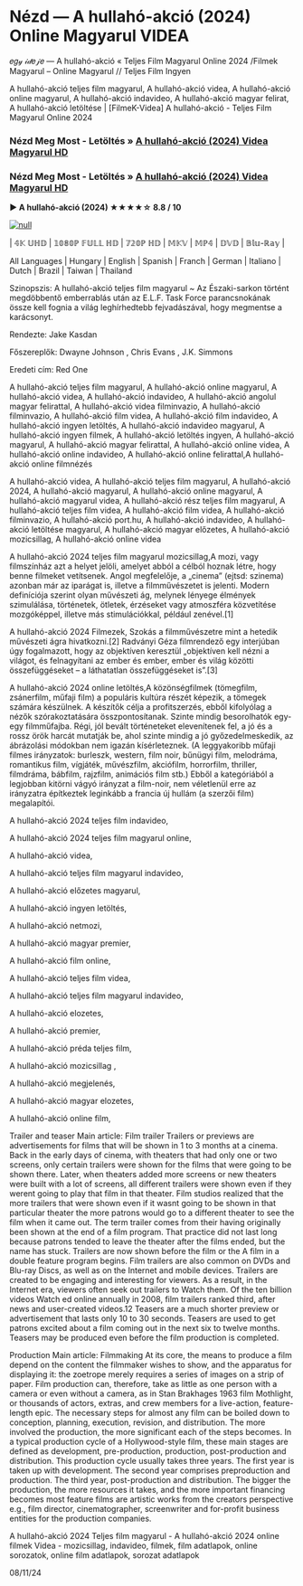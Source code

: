 # Nézd — A hullahó-akció (2024) Online Magyarul VIDEA
𝑒𝑔𝓎 𝒾𝒹𝑒𝒿𝑒 — A hullahó-akció « Teljes Film Magyarul Online 2024 /Filmek Magyarul – Online Magyarul // Teljes Film Ingyen

A hullahó-akció teljes film magyarul, A hullahó-akció videa, A hullahó-akció online magyarul, A hullahó-akció indavideo, A hullahó-akció magyar felirat, A hullahó-akció letöltése | [FilmeK-Videa] A hullahó-akció - Teljes Film Magyarul Online 2024

### Nézd Meg Most - Letöltés » [A hullahó-akció (2024) Videa Magyarul HD](https://t.co/Flft1uPbrd)

### Nézd Meg Most - Letöltés » [A hullahó-akció (2024) Videa Magyarul HD](https://t.co/Flft1uPbrd)

**▶️ A hullahó-akció (2024) ★★★★☆ 8.8 / 10**

[![null](https://static.wixstatic.com/media/855a25_043b5abeb4ae4d35ac003198e7fe56ed~mv2.gif)](https://t.co/Flft1uPbrd)

| 𝟜𝕂 𝕌ℍ𝔻 | 𝟙𝟘𝟠𝟘ℙ 𝔽𝕌𝕃𝕃 ℍ𝔻 | 𝟟𝟚𝟘ℙ ℍ𝔻 | 𝕄𝕂𝕍 | 𝕄ℙ𝟜 | 𝔻𝕍𝔻 | 𝔹𝕝𝕦-ℝ𝕒𝕪 |

All Languages | Hungary | English | Spanish | Franch | German | Italiano | Dutch | Brazil | Taiwan | Thailand

Szinopszis: A hullahó-akció teljes film magyarul ~ Az Északi-sarkon történt megdöbbentő emberrablás után az E.L.F. Task Force parancsnokának össze kell fognia a világ leghírhedtebb fejvadászával, hogy megmentse a karácsonyt.

Rendezte: Jake Kasdan

Főszereplők: Dwayne Johnson , Chris Evans , J.K. Simmons

Eredeti cím: Red One

A hullahó-akció teljes film magyarul, A hullahó-akció online magyarul, A hullahó-akció videa, A hullahó-akció indavideo, A hullahó-akció angolul magyar felirattal, A hullahó-akció videa filminvazio, A hullahó-akció filminvazio, A hullahó-akció film videa, A hullahó-akció film indavideo, A hullahó-akció ingyen letöltés, A hullahó-akció indavideo magyarul, A hullahó-akció ingyen filmek, A hullahó-akció letöltés ingyen, A hullahó-akció magyarul, A hullahó-akció magyar felirattal, A hullahó-akció online videa, A hullahó-akció online indavideo, A hullahó-akció online felirattal,A hullahó-akció online filmnézés

A hullahó-akció videa, A hullahó-akció teljes film magyarul, A hullahó-akció 2024, A hullahó-akció magyarul, A hullahó-akció online magyarul, A hullahó-akció magyarul videa, A hullahó-akció rész teljes film magyarul, A hullahó-akció teljes film videa, A hullahó-akció film videa, A hullahó-akció filminvazio, A hullahó-akció port.hu, A hullahó-akció indavideo, A hullahó-akció letöltése magyarul, A hullahó-akció magyar előzetes, A hullahó-akció mozicsillag, A hullahó-akció online videa

A hullahó-akció 2024 teljes film magyarul mozicsillag,A mozi, vagy filmszínház azt a helyet jelöli, amelyet abból a célból hoznak létre, hogy benne filmeket vetítsenek. Angol megfelelője, a „cinema” (ejtsd: szinema) azonban már az iparágat is, illetve a filmművészetet is jelenti. Modern definíciója szerint olyan művészeti ág, melynek lényege élmények szimulálása, történetek, ötletek, érzéseket vagy atmoszféra közvetítése mozgóképpel, illetve más stimulációkkal, például zenével.[1]

A hullahó-akció 2024 Filmezek, Szokás a filmművészetre mint a hetedik művészeti ágra hivatkozni.[2] Radványi Géza filmrendező egy interjúban úgy fogalmazott, hogy az objektíven keresztül „objektíven kell nézni a világot, és felnagyítani az ember és ember, ember és világ közötti összefüggéseket – a láthatatlan összefüggéseket is”.[3]

A hullahó-akció 2024 online letöltés,A közönségfilmek (tömegfilm, zsánerfilm, műfaji film) a populáris kultúra részét képezik, a tömegek számára készülnek. A készítők célja a profitszerzés, ebből kifolyólag a nézők szórakoztatására összpontosítanak. Szinte mindig besorolhatók egy-egy filmműfajba. Régi, jól bevált történeteket elevenítenek fel, a jó és a rossz örök harcát mutatják be, ahol szinte mindig a jó győzedelmeskedik, az ábrázolási módokban nem igazán kísérleteznek. (A leggyakoribb műfaji filmes irányzatok: burleszk, western, film noir, bűnügyi film, melodráma, romantikus film, vígjáték, művészfilm, akciófilm, horrorfilm, thriller, filmdráma, bábfilm, rajzfilm, animációs film stb.) Ebből a kategóriából a legjobban kitörni vágyó irányzat a film-noir, nem véletlenül erre az irányzatra építkeztek leginkább a francia új hullám (a szerzői film) megalapítói.

A hullahó-akció 2024 teljes film indavideo,

A hullahó-akció 2024 teljes film magyarul online,

A hullahó-akció videa,

A hullahó-akció teljes film magyarul indavideo,

A hullahó-akció előzetes magyarul,

A hullahó-akció ingyen letöltés,

A hullahó-akció netmozi,

A hullahó-akció magyar premier,

A hullahó-akció film online,

A hullahó-akció teljes film videa,

A hullahó-akció teljes film magyarul indavideo,

A hullahó-akció elozetes,

A hullahó-akció premier,

A hullahó-akció préda teljes film,

A hullahó-akció mozicsillag ,

A hullahó-akció megjelenés,

A hullahó-akció magyar elozetes,

A hullahó-akció online film,

Trailer and teaser Main article: Film trailer Trailers or previews are advertisements for films that will be shown in 1 to 3 months at a cinema. Back in the early days of cinema, with theaters that had only one or two screens, only certain trailers were shown for the films that were going to be shown there. Later, when theaters added more screens or new theaters were built with a lot of screens, all different trailers were shown even if they werent going to play that film in that theater. Film studios realized that the more trailers that were shown even if it wasnt going to be shown in that particular theater the more patrons would go to a different theater to see the film when it came out. The term trailer comes from their having originally been shown at the end of a film program. That practice did not last long because patrons tended to leave the theater after the films ended, but the name has stuck. Trailers are now shown before the film or the A film in a double feature program begins. Film trailers are also common on DVDs and Blu-ray Discs, as well as on the Internet and mobile devices. Trailers are created to be engaging and interesting for viewers. As a result, in the Internet era, viewers often seek out trailers to Watch them. Of the ten billion videos Watch ed online annually in 2008, film trailers ranked third, after news and user-created videos.12 Teasers are a much shorter preview or advertisement that lasts only 10 to 30 seconds. Teasers are used to get patrons excited about a film coming out in the next six to twelve months. Teasers may be produced even before the film production is completed.

Production Main article: Filmmaking At its core, the means to produce a film depend on the content the filmmaker wishes to show, and the apparatus for displaying it: the zoetrope merely requires a series of images on a strip of paper. Film production can, therefore, take as little as one person with a camera or even without a camera, as in Stan Brakhages 1963 film Mothlight, or thousands of actors, extras, and crew members for a live-action, feature-length epic. The necessary steps for almost any film can be boiled down to conception, planning, execution, revision, and distribution. The more involved the production, the more significant each of the steps becomes. In a typical production cycle of a Hollywood-style film, these main stages are defined as development, pre-production, production, post-production and distribution. This production cycle usually takes three years. The first year is taken up with development. The second year comprises preproduction and production. The third year, post-production and distribution. The bigger the production, the more resources it takes, and the more important financing becomes most feature films are artistic works from the creators perspective e.g., film director, cinematographer, screenwriter and for-profit business entities for the production companies.

A hullahó-akció 2024 Teljes film magyarul - A hullahó-akció 2024 online filmek Videa - mozicsillag, indavideo, filmek, film adatlapok, online sorozatok, online film adatlapok, sorozat adatlapok

08/11/24
